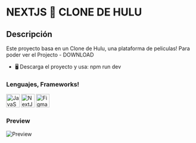 NEXTJS 👋 CLONE DE HULU
=================================================

Descripción
------

Este proyecto basa en un Clone de Hulu, una plataforma de peliculas!
Para poder ver el Projecto - DOWNLOAD

* 🖥️  Descarga el proyecto y usa: npm run dev

### Lenguajes, Frameworks!

<p align="left">
<a href="https://developer.mozilla.org/en-US/docs/Web/JavaScript" target="_blank" rel="noreferrer"><img src="https://raw.githubusercontent.com/danielcranney/readme-generator/main/public/icons/skills/javascript-colored.svg" width="36" height="36" alt="JavaScript" /></a>
<a href="https://nextjs.org/docs" target="_blank" rel="noreferrer"><img src="https://raw.githubusercontent.com/danielcranney/readme-generator/main/public/icons/skills/nextjs-colored.svg" width="36" height="36" alt="NextJs" /></a>
<a href="https://www.figma.com/" target="_blank" rel="noreferrer"><img src="https://raw.githubusercontent.com/danielcranney/readme-generator/main/public/icons/skills/figma-colored.svg" width="36" height="36" alt="Figma" /></a>
</p>


### Preview

<img src="https://res.cloudinary.com/dovavvnjx/image/upload/v1656093998/hulu_ahmuay.png" alt="Preview">
